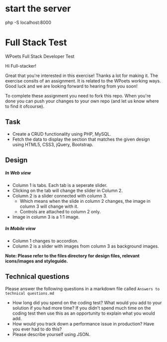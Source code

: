 
# start the server
 php -S localhost:8000

# Full Stack Test
WPoets Full Stack Developer Test

Hi Full-stacker!

Great that you're interested in this exercise! Thanks a lot for making it. The exercise consits of an assignment. It is related to the WPoets working ways. Good luck and we are looking forward to hearing from you soon!

To complete these assignment you need to fork this repo. When you're done you can push your changes to your own repo (and let us know where to find it ofcourse).

<h2>Task</h2>
<ul>
  <li>Create a CRUD functionality using PHP, MySQL.</li>
	<li>Fetch the data to display the section that matches the given design using HTML5, CSS3, jQuery, Bootstrap.</li>
</ul>

<h2>Design</h2>

<h5>In Web view</h5>
<ul>
  <li>Column 1 is tabs. Each tab is a seperate slider.</li>
	<li>Clicking on the tab will change the slider in Column 2.</li>
	<li>
		Column 2 is a slider connected with column 3.
		<ul>
			<li>Which means when the slide in column 2 changes, the image in column 3 will change with it.</li>
			<li>Controls are attached to column 2 only.</li>
		</ul>
	</li>
	<li>Image in column 3 is a 1:1 image.</li>
</ul>

<h5>In Mobile view</h5>
<ul>
  <li>Column 1 changes to accordion.</li>
  <li>Column 2 is a slider with images from column 3 as background images.</li>
</ul>

<strong>Note: Please refer to the files directory for design files, relevant icons/images and styleguide.</strong>

<h2>Technical questions</h2>

Please answer the following questions in a markdown file called <code>Answers to technical questions.md</code>
<ul>
  <li>How long did you spend on the coding test? What would you add to your solution if you had more time? If you didn't spend much time on the coding test then use this as an opportunity to explain what you would add.</li>
	<li>How would you track down a performance issue in production? Have you ever had to do this?</li>
	<li>Please describe yourself using JSON.</li>
</ul>